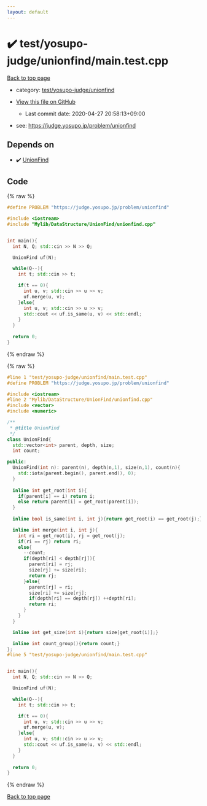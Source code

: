 ```yaml
---
layout: default
---
```


<!-- mathjax config similar to math.stackexchange -->
<script type="text/javascript" async
  src="https://cdnjs.cloudflare.com/ajax/libs/mathjax/2.7.5/MathJax.js?config=TeX-MML-AM_CHTML">
</script>
<script type="text/x-mathjax-config">
  MathJax.Hub.Config({
    TeX: { equationNumbers: { autoNumber: "AMS" }},
    tex2jax: {
      inlineMath: [ ['$','$'] ],
      processEscapes: true
    },
    "HTML-CSS": { matchFontHeight: false },
    displayAlign: "left",
    displayIndent: "2em"
  });
</script>

<script type="text/javascript" src="https://cdnjs.cloudflare.com/ajax/libs/jquery/3.4.1/jquery.min.js"></script>
<script src="https://cdn.jsdelivr.net/npm/jquery-balloon-js@1.1.2/jquery.balloon.min.js" integrity="sha256-ZEYs9VrgAeNuPvs15E39OsyOJaIkXEEt10fzxJ20+2I=" crossorigin="anonymous"></script>
<script type="text/javascript" src="../../../../assets/js/copy-button.js"></script>
<link rel="stylesheet" href="../../../../assets/css/copy-button.css" />


# :heavy_check_mark: test/yosupo-judge/unionfind/main.test.cpp

<a href="../../../../index.html">Back to top page</a>

* category: <a href="../../../../index.html#5aa16257c29c51dffa0b4e5427dcc272">test/yosupo-judge/unionfind</a>
* <a href="{{ site.github.repository_url }}/blob/master/test/yosupo-judge/unionfind/main.test.cpp">View this file on GitHub</a>
    - Last commit date: 2020-04-27 20:58:13+09:00


* see: <a href="https://judge.yosupo.jp/problem/unionfind">https://judge.yosupo.jp/problem/unionfind</a>


## Depends on

* :heavy_check_mark: <a href="../../../../library/Mylib/DataStructure/UnionFind/unionfind.cpp.html">UnionFind</a>


## Code

<a id="unbundled"></a>
{% raw %}
```cpp
#define PROBLEM "https://judge.yosupo.jp/problem/unionfind"

#include <iostream>
#include "Mylib/DataStructure/UnionFind/unionfind.cpp"


int main(){
  int N, Q; std::cin >> N >> Q;

  UnionFind uf(N);

  while(Q--){
    int t; std::cin >> t;

    if(t == 0){
      int u, v; std::cin >> u >> v;
      uf.merge(u, v);
    }else{
      int u, v; std::cin >> u >> v;
      std::cout << uf.is_same(u, v) << std::endl;
    }
  }
  
  return 0;
}

```
{% endraw %}

<a id="bundled"></a>
{% raw %}
```cpp
#line 1 "test/yosupo-judge/unionfind/main.test.cpp"
#define PROBLEM "https://judge.yosupo.jp/problem/unionfind"

#include <iostream>
#line 2 "Mylib/DataStructure/UnionFind/unionfind.cpp"
#include <vector>
#include <numeric>

/**
 * @title UnionFind
 */
class UnionFind{
  std::vector<int> parent, depth, size;
  int count;

public:
  UnionFind(int n): parent(n), depth(n,1), size(n,1), count(n){
    std::iota(parent.begin(), parent.end(), 0);
  }
  
  inline int get_root(int i){
    if(parent[i] == i) return i;
    else return parent[i] = get_root(parent[i]);
  }
  
  inline bool is_same(int i, int j){return get_root(i) == get_root(j);}

  inline int merge(int i, int j){
    int ri = get_root(i), rj = get_root(j);
    if(ri == rj) return ri;
    else{
      --count;
      if(depth[ri] < depth[rj]){
        parent[ri] = rj;
        size[rj] += size[ri];
        return rj;
      }else{
        parent[rj] = ri;
        size[ri] += size[rj];
        if(depth[ri] == depth[rj]) ++depth[ri];
        return ri;
      }
    }
  }

  inline int get_size(int i){return size[get_root(i)];}

  inline int count_group(){return count;}
};
#line 5 "test/yosupo-judge/unionfind/main.test.cpp"


int main(){
  int N, Q; std::cin >> N >> Q;

  UnionFind uf(N);

  while(Q--){
    int t; std::cin >> t;

    if(t == 0){
      int u, v; std::cin >> u >> v;
      uf.merge(u, v);
    }else{
      int u, v; std::cin >> u >> v;
      std::cout << uf.is_same(u, v) << std::endl;
    }
  }
  
  return 0;
}

```
{% endraw %}

<a href="../../../../index.html">Back to top page</a>

